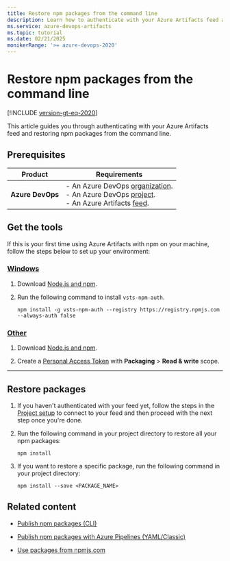```yaml
---
title: Restore npm packages from the command line
description: Learn how to authenticate with your Azure Artifacts feed and restore npm packages from the command line.
ms.service: azure-devops-artifacts
ms.topic: tutorial
ms.date: 02/21/2025
monikerRange: '>= azure-devops-2020'
---
```


# Restore npm packages from the command line

[!INCLUDE [version-gt-eq-2020](../../includes/version-gt-eq-2020.md)]

This article guides you through authenticating with your Azure Artifacts feed and restoring npm packages from the command line.

## Prerequisites

| **Product**        | **Requirements**                                                                                                                                                                                                                                                                                                                        |
|--------------------|-----------------------------------------------------------------------------------------------------------------------------------------------------------------------------------------------------------------------------------------------------------------------------------------------------------------------------------------|
| **Azure DevOps**   | - An Azure DevOps [organization](../../organizations/accounts/create-organization.md).<br>- An Azure DevOps [project](../../organizations/projects/create-project.md).<br> - An Azure Artifacts [feed](../get-started-nuget.md#create-a-feed). |

## Get the tools

If this is your first time using Azure Artifacts with npm on your machine, follow the steps below to set up your environment:

### [Windows](#tab/windows/)

1. Download [Node.js and npm](https://docs.npmjs.com/downloading-and-installing-node-js-and-npm).

1. Run the following command to install `vsts-npm-auth`.

    ```
    npm install -g vsts-npm-auth --registry https://registry.npmjs.com --always-auth false
    ```

### [Other](#tab/other/)

1. Download [Node.js and npm](https://docs.npmjs.com/downloading-and-installing-node-js-and-npm).

1. Create a [Personal Access Token](../../organizations/accounts/use-personal-access-tokens-to-authenticate.md#create-a-pat) with **Packaging** > **Read & write** scope.

---

## Restore packages

1. If you haven't authenticated with your feed yet, follow the steps in the [Project setup](npmrc.md#connect-to-feed) to connect to your feed and then proceed with the next step once you're done.

1. Run the following command in your project directory to restore all your npm packages:
   
    ```
    npm install
    ```

1. If you want to restore a specific package, run the following command in your project directory:

    ```
    npm install --save <PACKAGE_NAME>
    ```

## Related content

- [Publish npm packages (CLI)](publish.md)

- [Publish npm packages with Azure Pipelines (YAML/Classic)](../../pipelines/artifacts/npm.md)

- [Use packages from npmjs.com](../npm/upstream-sources.md)
